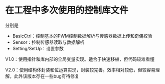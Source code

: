 # 在工程中多次使用的控制库文件

分别是

* BasicCtrl：控制基本的PWM控制数据解析与传感器数据上传和奇偶校验
* Sensor：控制传感器读取与数据解析
* Setting/SetUp：设置参数

V1.0：使用指针和库内部的全局变量实现。适合于快速移植，但代码较难看懂

V2.0：使用结构体封装和位运算实现，封装较完善。效率相对较低，但较容易理解，此外该版本存在一些bug有待修复